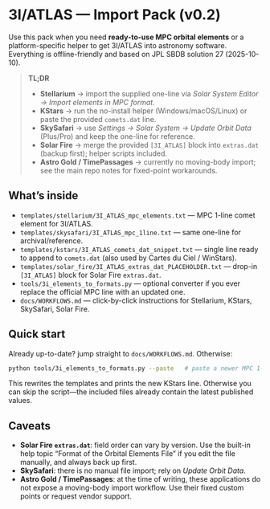 # 3I/ATLAS — Import Pack (v0.2)

Use this pack when you need **ready-to-use MPC orbital elements** or a
platform-specific helper to get 3I/ATLAS into astronomy software. Everything is
offline-friendly and based on JPL SBDB solution 27 (2025-10-10).

> **TL;DR**
> - **Stellarium** → import the supplied one-line via *Solar System Editor → Import elements in MPC format*.
> - **KStars** → run the no-install helper (Windows/macOS/Linux) or paste the provided `comets.dat` line.
> - **SkySafari** → use *Settings → Solar System → Update Orbit Data* (Plus/Pro) and keep the one-line for reference.
> - **Solar Fire** → merge the provided `[3I_ATLAS]` block into `extras.dat` (backup first); helper scripts included.
> - **Astro Gold / TimePassages** → currently no moving-body import; see the main repo notes for fixed-point workarounds.

## What’s inside

- `templates/stellarium/3I_ATLAS_mpc_elements.txt` — MPC 1-line comet element for 3I/ATLAS.
- `templates/skysafari/3I_ATLAS_mpc_1line.txt` — same one-line for archival/reference.
- `templates/kstars/3I_ATLAS_comets_dat_snippet.txt` — single line ready to append to `comets.dat` (also used by Cartes du Ciel / WinStars).
- `templates/solar_fire/3I_ATLAS_extras_dat_PLACEHOLDER.txt` — drop-in `[3I_ATLAS]` block for Solar Fire `extras.dat`.
- `tools/3i_elements_to_formats.py` — optional converter if you ever replace the official MPC line with an updated one.
- `docs/WORKFLOWS.md` — click-by-click instructions for Stellarium, KStars, SkySafari, Solar Fire.

## Quick start

Already up-to-date? jump straight to `docs/WORKFLOWS.md`.
Otherwise:
```bash
python tools/3i_elements_to_formats.py --paste   # paste a newer MPC 1-line if one is published
```
This rewrites the templates and prints the new KStars line. Otherwise you can
skip the script—the included files already contain the latest published values.

## Caveats

- **Solar Fire `extras.dat`**: field order can vary by version. Use the
  built-in help topic “Format of the Orbital Elements File” if you edit the file
  manually, and always back up first.
- **SkySafari**: there is no manual file import; rely on *Update Orbit Data*.
- **Astro Gold / TimePassages**: at the time of writing, these applications do
  not expose a moving-body import workflow. Use their fixed custom points or
  request vendor support.
